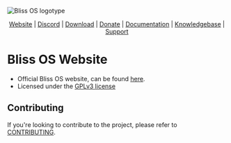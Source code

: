 ![Bliss OS logotype](https://imgur.com/aIJdfgm.png)

<p align="center">
<a href="https://blissos.org">Website</a> |
<a href="https://blissos.org/discord">Discord</a> |
<a href="https://blissos.org/download">Download</a> |
<a href="https://blissos.org/donate">Donate</a> |
<a href="https://docs.blissos.org">Documentation</a> |
<a href="https://knowledgebase.blissos.org">Knowledgebase</a> |
<a href="https://blissos.org/support">Support</a>

# Bliss OS Website

* Official Bliss OS website, can be found [here](https://blissos.org).
* Licensed under the [GPLv3 license](LICENSE)

## Contributing

If you're looking to contribute to the project, please refer to [CONTRIBUTING](CONTRIBUTING.md).
